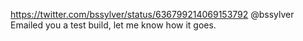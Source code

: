 https://twitter.com/bssylver/status/636799214069153792 @bssylver Emailed you a test build, let me know how it goes.